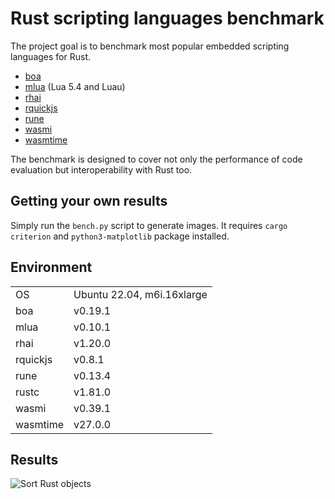 # Rust scripting languages benchmark

The project goal is to benchmark most popular embedded scripting languages for Rust.

- [boa](https://boajs.dev)
- [mlua](https://crates.io/crates/mlua) (Lua 5.4 and Luau)
- [rhai](https://crates.io/crates/rhai)
- [rquickjs](https://crates.io/crates/rquickjs)
- [rune](https://crates.io/crates/rune)
- [wasmi](https://crates.io/crates/wasmi)
- [wasmtime](https://crates.io/crates/wasmtime)

The benchmark is designed to cover not only the performance of code evaluation but interoperability with Rust too.

## Getting your own results

Simply run the `bench.py` script to generate images. It requires `cargo criterion` and `python3-matplotlib` package installed.

## Environment

|          |                               |
|----------|-------------------------------|
| OS       | Ubuntu 22.04, m6i.16xlarge    |
| boa      | v0.19.1                       |
| mlua     | v0.10.1                       |
| rhai     | v1.20.0                       |
| rquickjs | v0.8.1                        |
| rune     | v0.13.4                       |
| rustc    | v1.81.0                       |
| wasmi    | v0.39.1                       |
| wasmtime | v27.0.0                       |

## Results

![Sort Rust objects](Sort%20Rust%20objects.png)

